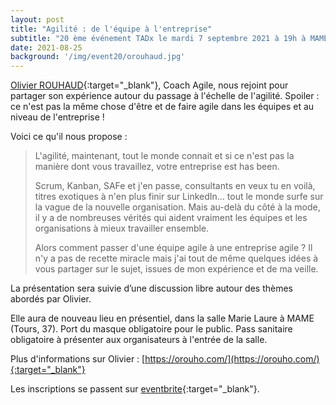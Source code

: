 ```yaml
---
layout: post
title: "Agilité : de l'équipe à l'entreprise"
subtitle: "20 ème événement TADx le mardi 7 septembre 2021 à 19h à MAME (Tours, 37)"
date: 2021-08-25
background: '/img/event20/orouhaud.jpg'
---
```

[Olivier ROUHAUD](https://www.linkedin.com/in/olivier-rouhaud/){:target="_blank"}, Coach Agile, nous rejoint pour partager son expérience autour du passage à l'échelle de l'agilité. Spoiler : ce n'est pas la même chose d'être et de faire agile dans les équipes et au niveau de l'entreprise !

Voici ce qu'il nous propose :

>L'agilité, maintenant, tout le monde connait et si ce n'est pas la manière dont vous travaillez, votre entreprise est has been. 
>
>Scrum, Kanban, SAFe et j'en passe, consultants en veux tu en voilà, titres exotiques à n'en plus finir sur LinkedIn... tout le monde surfe sur la vague de la nouvelle organisation. Mais au-delà du côté à la mode, il y a de nombreuses vérités qui aident vraiment les équipes et les organisations à mieux travailler ensemble. 
>
>Alors comment passer d'une équipe agile à une entreprise agile ? Il n'y a pas de recette miracle mais j'ai tout de même quelques idées à vous partager sur le sujet, issues de mon expérience et de ma veille. 

La présentation sera suivie d’une discussion libre autour des thèmes abordés par Olivier.

Elle aura de nouveau lieu en présentiel, dans la salle Marie Laure à MAME (Tours, 37).
Port du masque obligatoire pour le public.
Pass sanitaire obligatoire à présenter aux organisateurs à l'entrée de la salle.

Plus d'informations sur Olivier : [https://orouho.com/](https://orouho.com/){:target="_blank"}

Les inscriptions se passent sur [eventbrite](https://www.eventbrite.fr/e/billets-agilite-de-lequipe-a-lentreprise-tadx-168442366653){:target="_blank"}.
